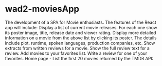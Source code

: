 # wad2-moviesApp
The development of a SPA for Movie enthusiasts.
The features of the React app will include:
Display a list of current movie releases. For each one show its poster image, title, release date and viewer rating.
Display more detailed information on a movie from the above list by clicking its poster. The details include plot, runtime, spoken languages, production companies, etc.
Show extracts from written reviews for a movie.
Show the full review text for a review.
Add movies to your favorites list.
Write a review for one of your favorites.
Home page - List the first 20 movies returned by the TMDB API:

